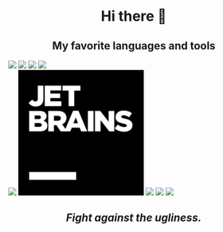<h1 align='center'> Hi there 👋</h1>

<h2 align='center'>My favorite languages and tools</i></h2>
<p align="center">
 
  <code><img width="10%" src="https://www.vectorlogo.zone/logos/java/java-ar21.svg"></code>
  <code><img width="10%" src="https://www.vectorlogo.zone/logos/python/python-horizontal.svg"></code>
  <code><img width="10%" src="https://www.vectorlogo.zone/logos/rust-lang/rust-lang-ar21.svg"></code>
  <code><img width="10%" src="https://www.vectorlogo.zone/logos/golang/golang-ar21.svg"></code>
  <br />
  <code><img width="10%" src="https://upload.vectorlogo.zone/logos/visualstudio_code/images/0aea25bb-27bb-427f-8d65-f999bf0cba67.svg"></code>
  <code><img width="50%" src="https://github.com/JetBrains/logos/blob/master/web/jetbrains/jetbrains-simple.svg"></code>
  <code><img width="10%" src="https://www.vectorlogo.zone/logos/git-scm/git-scm-ar21.svg"></code>
  <code><img width="10%" src="https://www.vectorlogo.zone/logos/docker/docker-ar21.svg"></code>
  <code><img width="10%" src="https://www.vectorlogo.zone/logos/gnu_bash/gnu_bash-ar21.svg"></code>
</p>

<h2 align='center'><i>Fight against the ugliness.</i></h2>


<!--
**porya-gohary/porya-gohary** is a ✨ _special_ ✨ repository because its `README.md` (this file) appears on your GitHub profile.

Here are some ideas to get you started:

- 🔭 I’m currently working on ...
- 🌱 I’m currently learning ...
- 👯 I’m looking to collaborate on ...
- 🤔 I’m looking for help with ...
- 💬 Ask me about ...
- 📫 How to reach me: ...
- 😄 Pronouns: ...
- ⚡ Fun fact: ...
-->

<!-- [![Top Langs](https://github-readme-stats.vercel.app/api/top-langs/?username=porya-gohary)](https://github.com/anuraghazra/github-readme-stats) -->
